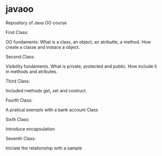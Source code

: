 # javaoo
Repository of Java OO course 


First Class:

OO fundaments. What is a class, an object, an atributte, a method. How create a classe and instace a object.


Second Class:

Visibility fundaments. What is private, protected and public. How include it in methods and atributes.


Third Class:

Included methods get, set and contruct.


Fourth Class:

A pratical exemplo with a bank account Class


Sixth Class:

Introduce encapsulation


Seventh Class:

Iniciate the relationship with a sample